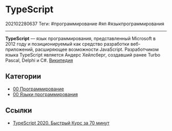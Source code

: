 # TypeScript

202102280637
Теги: #программирование #яп #языкпрограммирования
___

**TypeScript** — язык программирования, представленный Microsoft в 2012 году и позиционируемый как средство разработки веб-приложений, расширяющее возможности JavaScript. Разработчиком языка TypeScript является Андерс Хейлсберг, создавший ранее Turbo Pascal, Delphi и C#. [Википедия](https://ru.wikipedia.org/wiki/TypeScript)

## Категории

* [00 Программирование](00%20%D0%9F%D1%80%D0%BE%D0%B3%D1%80%D0%B0%D0%BC%D0%BC%D0%B8%D1%80%D0%BE%D0%B2%D0%B0%D0%BD%D0%B8%D0%B5.md)
* [00 Языки программирования](00%20%D0%AF%D0%B7%D1%8B%D0%BA%D0%B8%20%D0%BF%D1%80%D0%BE%D0%B3%D1%80%D0%B0%D0%BC%D0%BC%D0%B8%D1%80%D0%BE%D0%B2%D0%B0%D0%BD%D0%B8%D1%8F.md)

## Ссылки

* [TypeScript 2020. Быстрый Курс за 70 минут](https://www.youtube.com/watch?v=nyIpDs2DJ_c)

